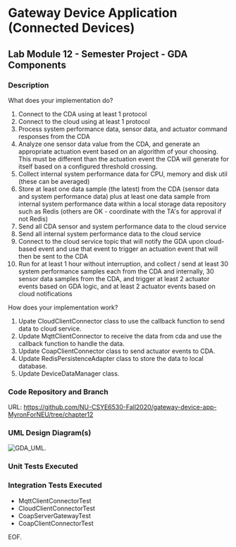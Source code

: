 # Gateway Device Application (Connected Devices)

## Lab Module 12 - Semester Project - GDA Components

### Description

What does your implementation do? 

1.	Connect to the CDA using at least 1 protocol
2.	Connect to the cloud using at least 1 protocol
3.	Process system performance data, sensor data, and actuator command responses from the CDA
4.	Analyze one sensor data value from the CDA, and generate an appropriate actuation event based on an algorithm of your choosing. This must be different than the actuation event the CDA will generate for itself based on a configured threshold crossing.
5.	Collect internal system performance data for CPU, memory and disk util (these can be averaged)
6.	Store at least one data sample (the latest) from the CDA (sensor data and system performance data) plus at least one data sample from internal system performance data within a local storage data repository such as Redis (others are OK - coordinate with the TA's for approval if not Redis)
7.	Send all CDA sensor and system performance data to the cloud service
8.	Send all internal system performance data to the cloud service
9.	Connect to the cloud service topic that will notify the GDA upon cloud-based event and use that event to trigger an actuation event that will then be sent to the CDA
10.	Run for at least 1 hour without interruption, and collect / send at least 30 system performance samples each from the CDA and internally, 30 sensor data samples from the CDA, and trigger at least 2 actuator events based on GDA logic, and at least 2 actuator events based on cloud notifications

How does your implementation work?

1.	Upate CloudClientConnector class to use the callback function to send data to cloud service.
2.	Update MqttClientConnector to receive the data from cda and use the callback function to handle the data.
3.	Update CoapClientConnector class to send actuator events to CDA.
4.	Update RedisPersistenceAdapter class to store the data to local database.
5.	Update DeviceDataManager class.


### Code Repository and Branch

URL: https://github.com/NU-CSYE6530-Fall2020/gateway-device-app-MyronForNEU/tree/chapter12

### UML Design Diagram(s)

![GDA_UML](https://github.com/NU-CSYE6530-Fall2020/gateway-device-app-MyronForNEU/blob/chapter12/exercises/chapter12/GDA.png).


### Unit Tests Executed


### Integration Tests Executed

- MqttClientConnectorTest
- CloudClientConnectorTest
- CoapServerGatewayTest
- CoapClientConnectorTest

EOF.
